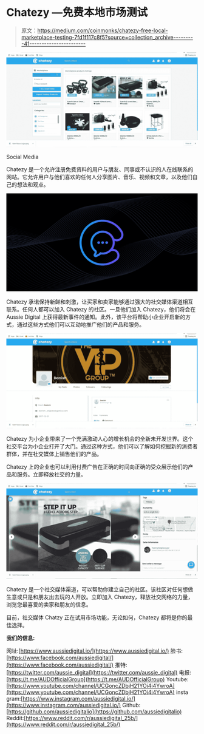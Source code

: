 # Chatezy —免费本地市场测试

> 原文：<https://medium.com/coinmonks/chatezy-free-local-marketplace-testing-7fd1f117c8f5?source=collection_archive---------41----------------------->

![](img/eb48ebd660041f8c8690bc9aa20ce078.png)

Social Media

Chatezy 是一个允许注册免费资料的用户与朋友、同事或不认识的人在线联系的网站。它允许用户与他们喜欢的任何人分享图片、音乐、视频和文章，以及他们自己的想法和观点。

![](img/12d75a86ff251056b1cc9b95d338cb30.png)

Chatezy 承诺保持新鲜和刺激，让买家和卖家能够通过强大的社交媒体渠道相互联系。任何人都可以加入 Chatezy 的社区。一旦他们加入 Chatezy，他们将会在 Aussie Digital 上获得最新事件的通知。此外，该平台将帮助小企业开启新的方式，通过这些方式他们可以互动地推广他们的产品和服务。

![](img/aebf99630809cf197abd656d58eec9be.png)

Chatezy 为小企业带来了一个充满激动人心的增长机会的全新未开发世界。这个社交平台为小企业打开了大门。通过这种方式，他们可以了解如何挖掘新的消费者群体，并在社交媒体上销售他们的产品。

Chatezy 上的企业也可以利用付费广告在正确的时间向正确的受众展示他们的产品和服务。立即释放社交的力量。

![](img/6f5d8f298300f595e2210b62147d0e9f.png)

Chatezy 是一个社交媒体渠道，可以帮助你建立自己的社区。该社区对任何想做生意或只是和朋友出去玩的人开放。立即加入 Chatezy，释放社交网络的力量，浏览您最喜爱的卖家和朋友的信息。

目前，社交媒体 Chatzy 正在试用市场功能，无论如何，Chatezy 都将是你的最佳选择。

**我们的信息:**

网址:[https://www.aussiedigital.io/](https://www.aussiedigital.io/)
脸书:[https://www.facebook.com/aussiedigital/](https://www.facebook.com/aussiedigital/)
推特:[https://twitter.com/aussie_digital](https://twitter.com/aussie_digital)
电报:[https://t.me/AUDOfficialGroup](https://t.me/AUDOfficialGroup)
Youtube:[https://www.youtube.com/channel/UCGoncZDbjH21YOi4i4YwroA](https://www.youtube.com/channel/UCGoncZDbjH21YOi4i4YwroA)
insta gram:[https://www.instagram.com/aussiedigital.io/](https://www.instagram.com/aussiedigital.io/)
Github:[https://github.com/aussiedigitalio](https://github.com/aussiedigitalio)
Reddit:[https://www.reddit.com/r/aussiedigital_25b/](https://www.reddit.com/r/aussiedigital_25b/)